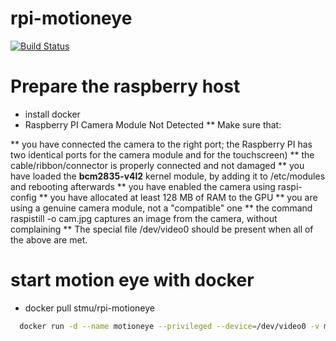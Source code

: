 # rpi-motioneye

[![Build Status](https://travis-ci.org/Stmu/rpi-motioneye.svg?branch=master)](https://travis-ci.org/Stmu/rpi-motioneye)


# Prepare the raspberry host
* install docker
* Raspberry PI Camera Module Not Detected
** Make sure that:

** you have connected the camera to the right port; the Raspberry PI has two identical ports for the camera module and for the touchscreen)
** the cable/ribbon/connector is properly connected and not damaged
** you have loaded the **bcm2835-v4l2** kernel module, by adding it to /etc/modules and rebooting afterwards
** you have enabled the camera using raspi-config
** you have allocated at least 128 MB of RAM to the GPU
** you are using a genuine camera module, not a "compatible" one
** the command raspistill -o cam.jpg captures an image from the camera, without complaining
** The special file /dev/video0 should be present when all of the above are met.

# start motion eye with docker
* docker pull stmu/rpi-motioneye

```sh
  docker run -d --name motioneye --privileged --device=/dev/video0 -v motion:/etc/motioneye -p  8765:8765 stmu/rpi-motioneye
```
